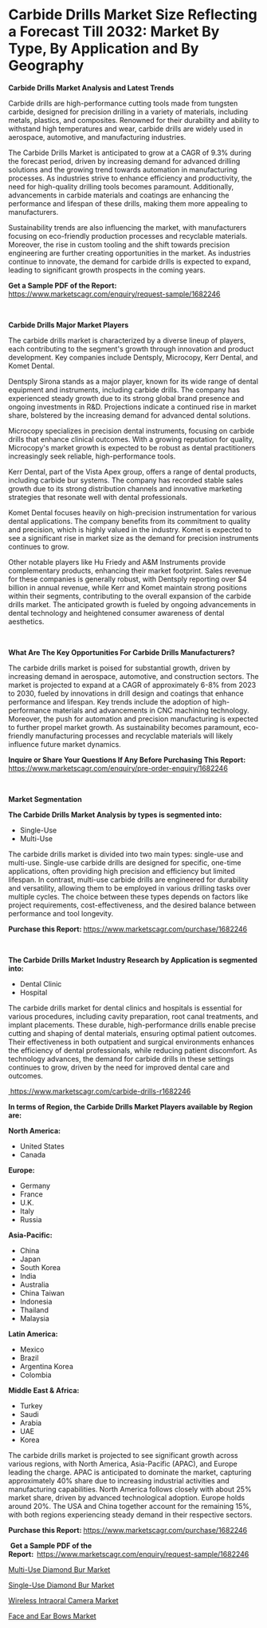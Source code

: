 <p><h1>Carbide Drills Market Size Reflecting a Forecast Till 2032: Market By Type, By Application and By Geography</h1></p><p><strong>Carbide Drills Market Analysis and Latest Trends</strong></p>
<p><p>Carbide drills are high-performance cutting tools made from tungsten carbide, designed for precision drilling in a variety of materials, including metals, plastics, and composites. Renowned for their durability and ability to withstand high temperatures and wear, carbide drills are widely used in aerospace, automotive, and manufacturing industries.</p><p>The Carbide Drills Market is anticipated to grow at a CAGR of 9.3% during the forecast period, driven by increasing demand for advanced drilling solutions and the growing trend towards automation in manufacturing processes. As industries strive to enhance efficiency and productivity, the need for high-quality drilling tools becomes paramount. Additionally, advancements in carbide materials and coatings are enhancing the performance and lifespan of these drills, making them more appealing to manufacturers.</p><p>Sustainability trends are also influencing the market, with manufacturers focusing on eco-friendly production processes and recyclable materials. Moreover, the rise in custom tooling and the shift towards precision engineering are further creating opportunities in the market. As industries continue to innovate, the demand for carbide drills is expected to expand, leading to significant growth prospects in the coming years.</p></p>
<p><strong>Get a Sample PDF of the Report:&nbsp;</strong> <a href="https://www.marketscagr.com/enquiry/request-sample/1682246?utm_campaign=2031&utm_medium=2&utm_source=Github&utm_content=ia&utm_term=24032025&utm_id=carbide-drills">https://www.marketscagr.com/enquiry/request-sample/1682246</a></p>
<p>&nbsp;</p>
<p><strong>Carbide Drills Major Market Players</strong></p>
<p><p>The carbide drills market is characterized by a diverse lineup of players, each contributing to the segment's growth through innovation and product development. Key companies include Dentsply, Microcopy, Kerr Dental, and Komet Dental.</p><p>Dentsply Sirona stands as a major player, known for its wide range of dental equipment and instruments, including carbide drills. The company has experienced steady growth due to its strong global brand presence and ongoing investments in R&D. Projections indicate a continued rise in market share, bolstered by the increasing demand for advanced dental solutions.</p><p>Microcopy specializes in precision dental instruments, focusing on carbide drills that enhance clinical outcomes. With a growing reputation for quality, Microcopy's market growth is expected to be robust as dental practitioners increasingly seek reliable, high-performance tools. </p><p>Kerr Dental, part of the Vista Apex group, offers a range of dental products, including carbide bur systems. The company has recorded stable sales growth due to its strong distribution channels and innovative marketing strategies that resonate well with dental professionals.</p><p>Komet Dental focuses heavily on high-precision instrumentation for various dental applications. The company benefits from its commitment to quality and precision, which is highly valued in the industry. Komet is expected to see a significant rise in market size as the demand for precision instruments continues to grow.</p><p>Other notable players like Hu Friedy and A&M Instruments provide complementary products, enhancing their market footprint. Sales revenue for these companies is generally robust, with Dentsply reporting over $4 billion in annual revenue, while Kerr and Komet maintain strong positions within their segments, contributing to the overall expansion of the carbide drills market. The anticipated growth is fueled by ongoing advancements in dental technology and heightened consumer awareness of dental aesthetics.</p></p>
<p>&nbsp;</p>
<p><strong>What Are The Key Opportunities For Carbide Drills Manufacturers?</strong></p>
<p><p>The carbide drills market is poised for substantial growth, driven by increasing demand in aerospace, automotive, and construction sectors. The market is projected to expand at a CAGR of approximately 6-8% from 2023 to 2030, fueled by innovations in drill design and coatings that enhance performance and lifespan. Key trends include the adoption of high-performance materials and advancements in CNC machining technology. Moreover, the push for automation and precision manufacturing is expected to further propel market growth. As sustainability becomes paramount, eco-friendly manufacturing processes and recyclable materials will likely influence future market dynamics.</p></p>
<p><strong>Inquire or Share Your Questions If Any Before Purchasing This Report:</strong> <a href="https://www.marketscagr.com/enquiry/pre-order-enquiry/1682246?utm_campaign=2031&utm_medium=2&utm_source=Github&utm_content=ia&utm_term=24032025&utm_id=carbide-drills">https://www.marketscagr.com/enquiry/pre-order-enquiry/1682246</a></p>
<p>&nbsp;</p>
<p><strong>Market Segmentation</strong></p>
<p><strong>The Carbide Drills Market Analysis by types is segmented into:</strong></p>
<p><ul><li>Single-Use</li><li>Multi-Use</li></ul></p>
<p><p>The carbide drills market is divided into two main types: single-use and multi-use. Single-use carbide drills are designed for specific, one-time applications, often providing high precision and efficiency but limited lifespan. In contrast, multi-use carbide drills are engineered for durability and versatility, allowing them to be employed in various drilling tasks over multiple cycles. The choice between these types depends on factors like project requirements, cost-effectiveness, and the desired balance between performance and tool longevity.</p></p>
<p><strong>Purchase this Report:&nbsp;</strong><a href="https://www.marketscagr.com/purchase/1682246?utm_campaign=2031&utm_medium=2&utm_source=Github&utm_content=ia&utm_term=24032025&utm_id=carbide-drills">https://www.marketscagr.com/purchase/1682246</a></p>
<p>&nbsp;</p>
<p><strong>The Carbide Drills Market Industry Research by Application is segmented into:</strong></p>
<p><ul><li>Dental Clinic</li><li>Hospital</li></ul></p>
<p><p>The carbide drills market for dental clinics and hospitals is essential for various procedures, including cavity preparation, root canal treatments, and implant placements. These durable, high-performance drills enable precise cutting and shaping of dental materials, ensuring optimal patient outcomes. Their effectiveness in both outpatient and surgical environments enhances the efficiency of dental professionals, while reducing patient discomfort. As technology advances, the demand for carbide drills in these settings continues to grow, driven by the need for improved dental care and outcomes.</p></p>
<p><a href="https://www.marketscagr.com/carbide-drills-r1682246?utm_campaign=2031&utm_medium=2&utm_source=Github&utm_content=ia&utm_term=24032025&utm_id=carbide-drills">&nbsp;https://www.marketscagr.com/carbide-drills-r1682246</a></p>
<p><strong>In terms of Region, the Carbide Drills Market Players available by Region are:</strong></p>
<p>
    <p> <strong> North America: </strong>
        <ul>
            <li>United States</li>
            <li>Canada</li>
        </ul>
        </p> 
    <p> <strong> Europe: </strong>
        <ul>
            <li>Germany</li>
            <li>France</li>
            <li>U.K.</li>
            <li>Italy</li>
            <li>Russia</li>
        </ul>
        </p> 
    <p> <strong> Asia-Pacific: </strong>
        <ul>
            <li>China</li>
            <li>Japan</li>
            <li>South Korea</li>
            <li>India</li>
            <li>Australia</li>
            <li>China Taiwan</li>
            <li>Indonesia</li>
            <li>Thailand</li>
            <li>Malaysia</li>
        </ul>
        </p> 
    <p> <strong> Latin America: </strong>
        <ul>
            <li>Mexico</li>
            <li>Brazil</li>
            <li>Argentina Korea</li>
            <li>Colombia</li>
        </ul>
        </p> 
    <p> <strong> Middle East & Africa: </strong>
        <ul>
            <li>Turkey</li>
            <li>Saudi</li>
            <li>Arabia</li>
            <li>UAE</li>
            <li>Korea</li>
        </ul>
    </p>
    </p>
<p><p>The carbide drills market is projected to see significant growth across various regions, with North America, Asia-Pacific (APAC), and Europe leading the charge. APAC is anticipated to dominate the market, capturing approximately 40% share due to increasing industrial activities and manufacturing capabilities. North America follows closely with about 25% market share, driven by advanced technological adoption. Europe holds around 20%. The USA and China together account for the remaining 15%, with both regions experiencing steady demand in their respective sectors.</p></p>
<p><strong>Purchase this Report: </strong><a href="https://www.marketscagr.com/purchase/1682246?utm_campaign=2031&utm_medium=2&utm_source=Github&utm_content=ia&utm_term=24032025&utm_id=carbide-drills">https://www.marketscagr.com/purchase/1682246</a></p>
<p>&nbsp;<strong>Get a Sample PDF of the Report:&nbsp;&nbsp;</strong><a href="https://www.marketscagr.com/enquiry/request-sample/1682246?utm_campaign=2031&utm_medium=2&utm_source=Github&utm_content=ia&utm_term=24032025&utm_id=carbide-drills">https://www.marketscagr.com/enquiry/request-sample/1682246</a></p>
<p><strong></strong></p>
<p><p><a href="https://github.com/PeterParrish5/Market-Research-Report-List-7/blob/main/multi-use-diamond-bur-market.md?utm_campaign=2031&utm_medium=2&utm_source=Github&utm_content=ia&utm_term=24032025&utm_id=carbide-drills">Multi-Use Diamond Bur Market</a></p><p><a href="https://github.com/wileonie19657/Market-Research-Report-List-1/blob/main/single-use-diamond-bur-market.md?utm_campaign=2031&utm_medium=2&utm_source=Github&utm_content=ia&utm_term=24032025&utm_id=carbide-drills">Single-Use Diamond Bur Market</a></p><p><a href="https://github.com/aloyoarmahvr/Market-Research-Report-List-1/blob/main/wireless-intraoral-camera-market.md?utm_campaign=2031&utm_medium=2&utm_source=Github&utm_content=ia&utm_term=24032025&utm_id=carbide-drills">Wireless Intraoral Camera Market</a></p><p><a href="https://github.com/balbajagatr1/Market-Research-Report-List-1/blob/main/face-and-ear-bows-market.md?utm_campaign=2031&utm_medium=2&utm_source=Github&utm_content=ia&utm_term=24032025&utm_id=carbide-drills">Face and Ear Bows Market</a></p></p>